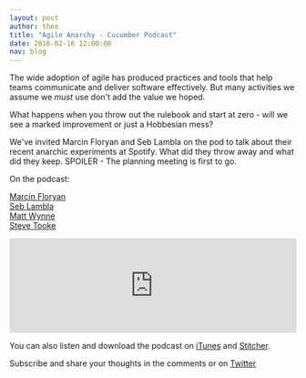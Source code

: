 ```yaml
---
layout: post
author: theo
title: "Agile Anarchy - Cucumber Podcast"
date: 2016-02-16 12:00:00
nav: blog
---
```


The wide adoption of agile has produced practices and tools that help teams communicate and deliver software effectively. But many activities we assume we *must* use don't add the value we hoped.

What happens when you throw out the rulebook and start at zero - will we see a marked improvement or just a Hobbesian mess?

We've invited Marcin Floryan and Seb Lambla on the pod to talk about their recent anarchic experiments at Spotify. What did they throw away and what did they keep. SPOILER - The planning meeting is first to go.

On the podcast:

[Marcin Floryan](twitter.com/mfloryan)  
[Seb Lambla](twitter.com/serialseb)  
[Matt Wynne](twitter.com/mattwynne)  
[Steve Tooke](twitter.com/tooky)

<iframe width="100%" height="166" scrolling="no" frameborder="no" src="https://w.soundcloud.com/player/?url=https%3A//api.soundcloud.com/tracks/247344631&amp;color=ff5500&amp;auto_play=false&amp;hide_related=false&amp;show_comments=true&amp;show_user=true&amp;show_reposts=false"></iframe>

You can also listen and download the podcast on [iTunes](https://itunes.apple.com/gb/podcast/cucumber-podcast-rss/id1078896635) and [Stitcher](http://www.stitcher.com/s?fid=81999&refid=stpr).

Subscribe and share your thoughts in the comments or on [Twitter](https://twitter.com/cucumberbdd)
